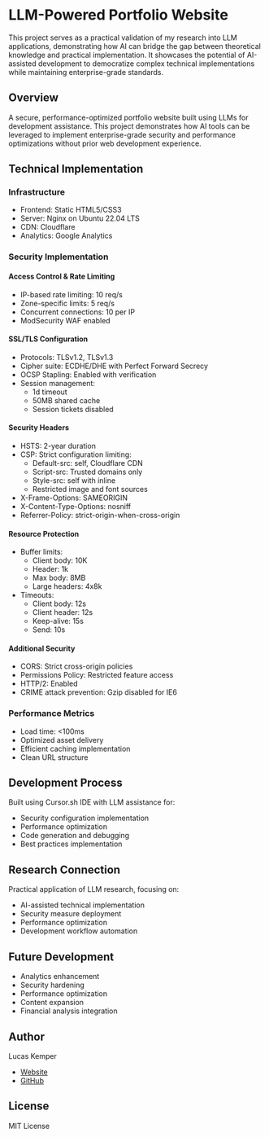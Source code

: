 # LLM-Powered Portfolio Website
This project serves as a practical validation of my research into LLM applications, demonstrating how AI can bridge the gap between theoretical knowledge and practical implementation. It showcases the potential of AI-assisted development to democratize complex technical implementations while maintaining enterprise-grade standards.
## Overview
A secure, performance-optimized portfolio website built using LLMs for development assistance. This project demonstrates how AI tools can be leveraged to implement enterprise-grade security and performance optimizations without prior web development experience.

## Technical Implementation
### Infrastructure
- Frontend: Static HTML5/CSS3
- Server: Nginx on Ubuntu 22.04 LTS
- CDN: Cloudflare
- Analytics: Google Analytics 
### Security Implementation
#### Access Control & Rate Limiting
- IP-based rate limiting: 10 req/s
- Zone-specific limits: 5 req/s
- Concurrent connections: 10 per IP
- ModSecurity WAF enabled

#### SSL/TLS Configuration
- Protocols: TLSv1.2, TLSv1.3
- Cipher suite: ECDHE/DHE with Perfect Forward Secrecy
- OCSP Stapling: Enabled with verification
- Session management:
  - 1d timeout
  - 50MB shared cache
  - Session tickets disabled

#### Security Headers
- HSTS: 2-year duration
- CSP: Strict configuration limiting:
  - Default-src: self, Cloudflare CDN
  - Script-src: Trusted domains only
  - Style-src: self with inline
  - Restricted image and font sources
- X-Frame-Options: SAMEORIGIN
- X-Content-Type-Options: nosniff
- Referrer-Policy: strict-origin-when-cross-origin

#### Resource Protection
- Buffer limits:
  - Client body: 10K
  - Header: 1k
  - Max body: 8MB
  - Large headers: 4x8k
- Timeouts:
  - Client body: 12s
  - Client header: 12s
  - Keep-alive: 15s
  - Send: 10s

#### Additional Security
- CORS: Strict cross-origin policies
- Permissions Policy: Restricted feature access
- HTTP/2: Enabled
- CRIME attack prevention: Gzip disabled for IE6

### Performance Metrics
- Load time: <100ms
- Optimized asset delivery
- Efficient caching implementation
- Clean URL structure

## Development Process
Built using Cursor.sh IDE with LLM assistance for:
- Security configuration implementation
- Performance optimization
- Code generation and debugging
- Best practices implementation

## Research Connection
Practical application of LLM research, focusing on:
- AI-assisted technical implementation
- Security measure deployment
- Performance optimization
- Development workflow automation

## Future Development
- Analytics enhancement
- Security hardening
- Performance optimization
- Content expansion
- Financial analysis integration

## Author
Lucas Kemper
- [Website](https://lucaskemper.com)
- [GitHub](https://github.com/lucaskemper)

## License
MIT License
